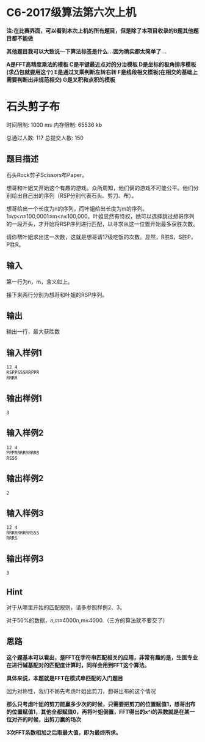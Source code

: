 # C6-2017级算法第六次上机

**注:在比赛界面，可以看到本次上机的所有题目，但是除了本项目收录的B题其他题目都不能做**

**其他题目我可以大致说一下算法标签是什么...因为确实都太简单了...**

**A是FFT高精度乘法的模板 C是平键最近点对的分治模板 D是坐标的极角排序模板(求凸包就要用这个) E是通过叉乘判断左转右转 F是线段相交模板(在相交的基础上需要判断出非规范相交) G是叉积和点积的模板**

# 石头剪子布

时间限制: 1000 ms 内存限制: 65536 kb

总通过人数: 117 总提交人数: 150

## 题目描述

石头Rock剪子Scissors布Paper。

想哥和叶姐又开始这个有趣的游戏。众所周知，他们俩的游戏不可能公平。他们分别给出自己出的序列（RSP分别代表石头、剪刀、布）。

想哥给出一个长度为n的序列，而叶姐给出长度为m的序列。1≤𝑚<𝑛≤100,0001≤m<n≤100,000。叶姐显然有特权，她可以选择跳过想哥序列的一段开头，才开始将RSP序列进行匹配，以寻求从这一位置开始最多获胜次数。

请你帮叶姐求出这一次数，这就是想哥请17级吃饭的次数。显然，R胜S，S胜P，P胜R。

## 输入

第一行为n，m，含义如上。

接下来两行分别为想哥和叶姐的RSP序列。

## 输出

输出一行，最大获胜数

## 输入样例1

```
12 4
RSPPSSSRRPPR
RRRR
```

## 输出样例1

```
3
```

## 输入样例2

```
12 4
PPPRRRRRRRRR
RSSS
```

## 输出样例2

```
2
```

## 输入样例3

```
12 4
RRRRRRRRRSSS
RRRS
```

## 输出样例3

```
3
```

## Hint

对于从哪里开始的匹配规则，请多参照样例2、3。

对于50%的数据，𝑛,𝑚≤4000n,m≤4000.（三方的算法就不要交了）

## 思路

**这个题基本可以看出，是FFT在字符串匹配相关的应用，非常有趣的是，生医专业在进行碱基配对的匹配度计算时，同样会用到FFT这个算法。**

**具体来说，本题就是FFT在模式串匹配的入门题目**

因为对称性，我们不妨先考虑叶姐出剪刀，想哥出布的这个情况

**那么只考虑叶姐的剪刀能赢多少次的时候，只需要把剪刀的位置赋值1，想哥出布的位置赋值1，其他全都赋值0，再将叶姐倒置，FFT得出的x^i的系数就是在某一位对齐的时候，出剪刀赢的场次**

**3次FFT系数相加之后取最大值，即为最终所求。**